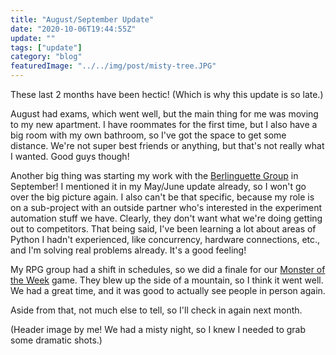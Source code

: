 ```yaml
---
title: "August/September Update"
date: "2020-10-06T19:44:55Z"
update: ""
tags: ["update"]
category: "blog"
featuredImage: "../../img/post/misty-tree.JPG"
---
```

These last 2 months have been hectic! (Which is why this update is so late.)

August had exams, which went well, but the main thing for me was moving to my new apartment. I have roommates for the first time, but I also have a big room with my own bathroom, so I've got the space to get some distance. We're not super best friends or anything, but that's not really what I wanted. Good guys though!

Another big thing was starting my work with the [Berlinguette Group](https://groups.chem.ubc.ca/cberling/) in September! I mentioned it in my May/June update already, so I won't go over the big picture again. I also can't be that specific, because my role is on a sub-project with an outside partner who's interested in the experiment automation stuff we have. Clearly, they don't want what we're doing getting out to competitors. That being said, I've been learning a lot about areas of Python I hadn't experienced, like concurrency, hardware connections, etc., and I'm solving real problems already. It's a good feeling!

My RPG group had a shift in schedules, so we did a finale for our [Monster of the Week](https://www.evilhat.com/home/monster-of-the-week/) game. They blew up the side of a mountain, so I think it went well. We had a great time, and it was good to actually see people in person again.

Aside from that, not much else to tell, so I'll check in again next month.  

(Header image by me! We had a misty night, so I knew I needed to grab some dramatic shots.)